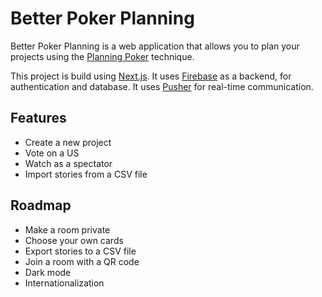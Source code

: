 # Better Poker Planning

Better Poker Planning is a web application that allows you to plan your projects using the [Planning Poker](https://en.wikipedia.org/wiki/Planning_poker) technique.

This project is build using [Next.js](https://nextjs.org/).
It uses [Firebase](https://firebase.google.com/) as a backend, for authentication and database.
It uses [Pusher](https://pusher.com/) for real-time communication.

## Features

-   Create a new project
-   Vote on a US
-   Watch as a spectator
-   Import stories from a CSV file

## Roadmap

-   Make a room private
-   Choose your own cards
-   Export stories to a CSV file
-   Join a room with a QR code
-   Dark mode
-   Internationalization
